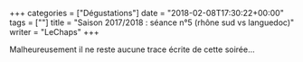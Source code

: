 +++
categories = ["Dégustations"]
date = "2018-02-08T17:30:22+00:00"
tags = [""]
title = "Saison 2017/2018 : séance n°5 (rhône sud vs languedoc)"
writer = "LeChaps"
+++

Malheureusement il ne reste aucune trace écrite de cette soirée...
